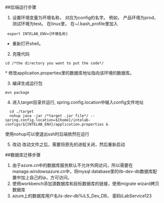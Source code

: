 ##后端运行步骤

1. 设置环境变量为环境名称， 对应为config的名字。 例如， 产品环境为prod， 测试环境为test。 在linux里， 在~/.bash_profile里加入
  
  ```
  export INTELAB_ENV={环境名称}
  ```
 
 * 重新打开shell。

2. 克隆代码
 
  ```
  cd /*the directory you want to put the code*/
  ```
  
 * 修改application.properties里的数据库地址指向该环境的数据库。
 
3. 编译生成运行包
  
  ```
  mvn package
  ```

4. 进入target目录并运行, spring.config.location中输入config文件地址

```
  cd ./target
  nohup java -jar /*target .jar file*/ --spring.config.location=${home}/intelab-configs/${INTELAB_ENV}/application.properties &
```
  
  使用nohup可以使退出ssh时后端依然在运行

5. 改动
  改动文件之后，需要将原先的进程关闭，然后重新启动

##数据库迁移步骤
1. 由于azure.cn中的数据库服务默认不允许外网访问，所以需要在manage.windowsazure.cn中，将mysql database里的ilb-dev-db数据库配置中加上自己的ip，方可访问。
2. 使用workbench添加源数据库和目标数据库的链接，使用migrate wizard拷贝数据库
3. azure上的数据库用户名ils-dev-db%iLS_Dev_DB， 密码iLabService123
